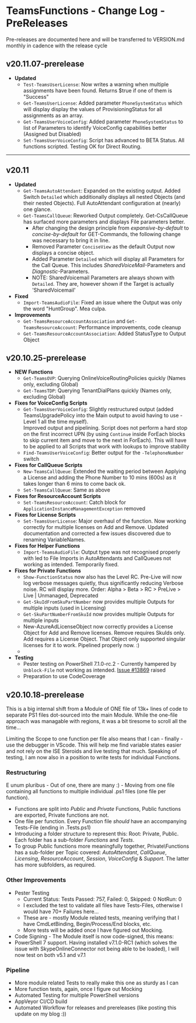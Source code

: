﻿# TeamsFunctions - Change Log - PreReleases

Pre-releases are documented here and will be transferred to VERSION.md monthly in cadence with the release cycle

## v20.11.07-prerelease

- **Updated**
  - `Test-TeamsUserLicense`: Now writes a warning when multiple assignments have been found. Returns $true if one of them is "Success"
  - `Get-TeamsUserLicense`: Added parameter `PhoneSystemStatus` which will display display the values of ProvisioningStatus for all assignments as an array.
  - `Get-TeamsUserVoiceConfig`: Added parameter `PhoneSystemStatus` to list of Parameters to identify VoiceConfig capabilities better (Assigned but Disabled)
  - `Set-TeamsUserVoiceConfig`: Script has advanced to BETA Status. All functions scripted. Testing OK for Direct Routing.

---------------------------------------------

## v20.11

- **Updated**
  - `Get-TeamsAutoAttendant`: Expanded on the existing output. Added Switch `Detailed` which additionally displays all nested Objects (and their nested Objects). Full AutoAttendant configuration at (nearly) one glance.
  - `Get-TeamsCallQueue`: Reworked Output completely. Get-CsCallQueue has surfaced more parameters and displays File parameters better.
    - After changing the design principle from *expansive-by-default* to *concise-by-default* for GET-Commands, the following change was necessary to bring it in line.
    - Removed Parameter `ConciseView` as the default Output now displays a concise object.
    - Added Parameter `Detailed` which will display all Parameters for the Call Queue. This includes *SharedVoiceMail*-Parameters and *Diagnostic*-Parameters.
    - NOTE: SharedVoicemail Parameters are always shown with `Detailed`. They are, however shown if the Target is actually 'SharedVoicemail'
- **Fixed**
  - `Import-TeamsAudioFile`: Fixed an issue where the Output was only the word "HuntGroup". Mea culpa.
- **Improvements**
  - `Get-TeamsResourceAccountAssociation` and `Get-TeamsResourceAccount`: Performance improvements, code cleanup
  - `Get-TeamsResourceAccountAssociation`: Added StatusType to Output Object

## v20.10.25-prerelease

- **NEW Functions**
  - `Get-TeamsOVP`: Querying OnlineVoiceRoutingPolicies quickly (Names only, excluding Global)
  - `Get-TeamsTDP`: Querying TenantDialPlans quickly (Names only, excluding Global)
- **Fixes for VoiceConfig Scripts**
  - `Get-TeamsUserVoiceConfig`: Slightly restructured output (added TeamsUpgradePolicy into the Main output to avoid having to use -Level 1 all the time myself). <br />Improved output and pipelining. Script does not perform a hard stop on the first incorrect UPN (by using `Continue` inside ForEach blocks to skip current item and move to the next in ForEach). This will have to be applied to all Scripts that work with lookups to improve stability
  - `Find-TeamsUserVoiceConfig`: Better output for the `-TelephoneNumber` switch
- **Fixes for CallQueue Scripts**
  - `New-TeamsCallQueue`: Extended the waiting period between Applying a License and adding the Phone Number to 10 mins (600s) as it takes longer than 6 mins to come back ok.
  - `Set-TeamsCallQueue`: Same as above
- **Fixes for ResourceAccount Scripts**
  - `Set-TeamsResourceAccount`: Catch block for `ApplicationInstanceManagementException` removed
- **Fixes for License Scripts**
  - `Set-TeamsUserLicense`: Major overhaul of the function. Now working correctly for multiple licenses on Add and Remove. Updated documentation and corrected a few issues discovered due to renaming VariableNames.
- **Fixes for Helper Functions**
  - `Import-TeamsAudioFile`: Output type was not recognised properly with led to File Imports in AutoAttendants and CallQueues not working as intended. Temporarily fixed.
- **Fixes for Private Functions**
  - `Show-FunctionStatus` now also has the Level RC. Pre-Live will now log verbose messages quietly, thus significantly reducing Verbose noise. RC will display more. Order: Alpha > Beta > RC > PreLive > Live | Unmanaged, Deprecated
  - `Get-SkuIdFromSkuPartNumber` now provides multiple Outputs for multiple inputs (used in Licensing)
  - `Get-SkuPartNumberFromSkuId` now provides multiple Outputs for multiple inputs
  - New-AzureAdLicenseObject now correctly provides a License Object for Add and Remove licenses. Remove requires SkuIds only. Add requires a License Object. That Object only supported singular licenses for it to work. Pipelined properly now. :)
  -
- **Testing**
  - Pester testing on PowerShell 7.1.0-rc.2 - Currently hampered by `Unblock-File` not working as intended. [Issue #13869](https://github.com/PowerShell/PowerShell/issues/13869) raised
  - Preparation to use CodeCoverage

## v20.10.18-prerelease

This is a big internal shift from a Module of ONE file of 13k+ lines of code to separate PS1 files dot-sourced into the main Module.
While the one-file approach was managable with regions, it was a bit tiresome to scroll all the time...

Limiting the Scope to one function per file also means that I can - finally - use the debugger in VScode. This will help me find variable states easier and not rely on the ISE Steroids and live testing that much. Speaking of testing, I am now also in a position to write tests for individual Functions.

### Restructuring

E unum pluribus - Out of one, there are many :) - Moving from one file containing all functions to multiple individual .ps1 files (one file per function).

- Functions are split into *Public* and *Private* Functions, Public functions are exported, Private functions are not.
- One file per function. Every Function file *should* have an accompanying Tests-File (ending in .Tests.ps1)
- Introducing a folder structure to represent this: Root: Private, Public. Each folder has a sub-folder *Functions* and *Tests*.
- To group Public functions more meaningfully together, Private\Functions has a sub-folder per Topic covered: *AutoAttendant*, *CallQueue*, *Licensing*, *ResourceAccount*, *Session*, *VoiceConfig* & *Support*. The latter has more subfolders, as required.

### Other Improvements

- Pester Testing
  - Current Status: Tests Passed: 757, Failed: 0, Skipped: 0 NotRun: 0
  - I excluded the test to validate all files have Tests-Files, otherwise I would have 70+ Failures here...
  - These are - mostly Module related tests, meaning verifying that I have CmdLetBinding, Begin/Process/End blocks, etc.
  - More tests will be added once I have figured out Mocking.
- Code Signing - The Module itself is now code-signed, this means:
- PowerShell 7 support. Having installed v7.1.0-RC1 (which solves the issue with SkypeOnlineConnector not being able to be loaded), I will now test on both v5.1 and v7.1

### Pipeline

- More module related Tests to really make this one as sturdy as I can
- More function tests, again, once I figure out Mocking
- Automated Testing for multiple PowerShell versions
- AppVeyor CI/CD build
- Automated Workflow for releases and prereleases (like posting this update on my blog :))
